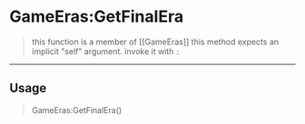 # GameEras:GetFinalEra
> this function is a member of [[GameEras]]
> this method expects an implicit "self" argument. invoke it with `:`
-----
## Usage
> GameEras:GetFinalEra()
